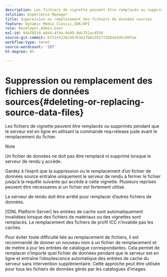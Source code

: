 ```yaml
---
description: Les fichiers de vignette peuvent être remplacés ou supprimés pendant que le serveur est en ligne en utilisant la commande req=release juste avant le remplacement du fichier.
solution: Experience Manager
title: Suppression ou remplacement des fichiers de données sources
feature: Dynamic Media Classic,SDK/API
role: Developer,Admin,User
exl-id: 9daf8534-a844-4f4a-8e99-8dc751acd550
source-git-commit: bf31e5226cbb763e2fb82391772b64e5d5c89fae
workflow-type: tm+mt
source-wordcount: '207'
ht-degree: 0%

---
```


# Suppression ou remplacement des fichiers de données sources{#deleting-or-replacing-source-data-files}

Les fichiers de vignette peuvent être remplacés ou supprimés pendant que le serveur est en ligne en utilisant la commande req=release juste avant le remplacement du fichier.

>[!NOTE]
>
>Un fichier de données ne doit pas être remplacé ni supprimé lorsque le serveur de rendu y accède.

Gardez à l’esprit que la suppression ou le remplacement d’un fichier de données source entraîne uniquement le serveur de rendu à fermer le fichier jusqu’à la requête suivante qui accède à cette vignette. Plusieurs reprises peuvent être nécessaires si un fichier est fortement utilisé.

Le serveur de rendu doit être arrêté pour remplacer d’autres fichiers de données.

[!DNL Platform Server] les entrées de cache sont automatiquement invalidées lorsque des fichiers de matériaux ou des vignettes sont remplacés. Le remplacement des fichiers de profil ICC n’invalide pas les caches.

Pour éviter toute difficulté liée au remplacement de fichiers, il est recommandé de donner un nouveau nom à un fichier de remplacement et de mettre à jour les entrées de catalogue correspondantes. Cela permet de remplacer n’importe quel fichier de données pendant que le serveur est en ligne et entraîne l’obsolescence automatique des entrées de cache du serveur sans intervention supplémentaire. Cette approche peut être utilisée pour tous les fichiers de données gérés par les catalogues d’images.
